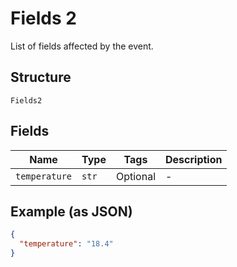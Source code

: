 
# Fields 2

List of fields affected by the event.

## Structure

`Fields2`

## Fields

| Name | Type | Tags | Description |
|  --- | --- | --- | --- |
| `temperature` | `str` | Optional | - |

## Example (as JSON)

```json
{
  "temperature": "18.4"
}
```

